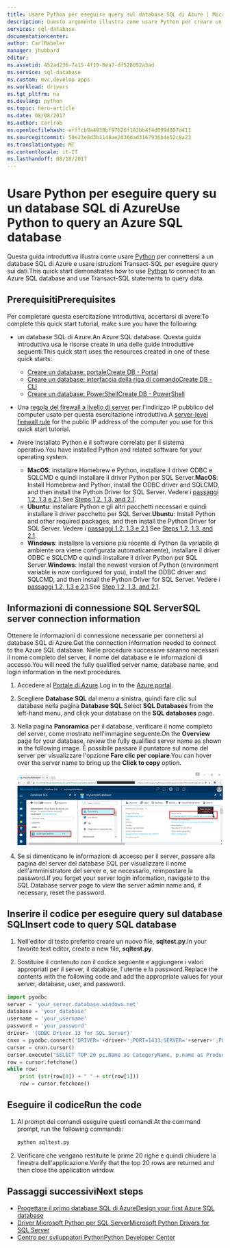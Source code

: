```yaml
---
title: Usare Python per eseguire query sul database SQL di Azure | Microsoft Docs
description: Questo argomento illustra come usare Python per creare un programma che si connette a un database SQL di Azure ed esegue query usando istruzioni Transact-SQL.
services: sql-database
documentationcenter: 
author: CarlRabeler
manager: jhubbard
editor: 
ms.assetid: 452ad236-7a15-4f19-8ea7-df528052a3ad
ms.service: sql-database
ms.custom: mvc,develop apps
ms.workload: drivers
ms.tgt_pltfrm: na
ms.devlang: python
ms.topic: hero-article
ms.date: 08/08/2017
ms.author: carlrab
ms.openlocfilehash: afffcb9a4938bf97626f182bb4f4d099d807d411
ms.sourcegitcommit: 50e23e8d3b1148ae2d36dad3167936b4e52c8a23
ms.translationtype: MT
ms.contentlocale: it-IT
ms.lasthandoff: 08/18/2017
---
```

# <a name="use-python-to-query-an-azure-sql-database"></a><span data-ttu-id="0f553-103">Usare Python per eseguire query su un database SQL di Azure</span><span class="sxs-lookup"><span data-stu-id="0f553-103">Use Python to query an Azure SQL database</span></span>

 <span data-ttu-id="0f553-104">Questa guida introduttiva illustra come usare [Python](https://python.org) per connettersi a un database SQL di Azure e usare istruzioni Transact-SQL per eseguire query sui dati.</span><span class="sxs-lookup"><span data-stu-id="0f553-104">This quick start demonstrates how to use [Python](https://python.org) to connect to an Azure SQL database and use Transact-SQL statements to query data.</span></span>

## <a name="prerequisites"></a><span data-ttu-id="0f553-105">Prerequisiti</span><span class="sxs-lookup"><span data-stu-id="0f553-105">Prerequisites</span></span>

<span data-ttu-id="0f553-106">Per completare questa esercitazione introduttiva, accertarsi di avere:</span><span class="sxs-lookup"><span data-stu-id="0f553-106">To complete this quick start tutorial, make sure you have the following:</span></span>

- <span data-ttu-id="0f553-107">un database SQL di Azure.</span><span class="sxs-lookup"><span data-stu-id="0f553-107">An Azure SQL database.</span></span> <span data-ttu-id="0f553-108">Questa guida introduttiva usa le risorse create in una delle guide introduttive seguenti:</span><span class="sxs-lookup"><span data-stu-id="0f553-108">This quick start uses the resources created in one of these quick starts:</span></span> 

   - [<span data-ttu-id="0f553-109">Creare un database: portale</span><span class="sxs-lookup"><span data-stu-id="0f553-109">Create DB - Portal</span></span>](sql-database-get-started-portal.md)
   - [<span data-ttu-id="0f553-110">Creare un database: interfaccia della riga di comando</span><span class="sxs-lookup"><span data-stu-id="0f553-110">Create DB - CLI</span></span>](sql-database-get-started-cli.md)
   - [<span data-ttu-id="0f553-111">Creare un database: PowerShell</span><span class="sxs-lookup"><span data-stu-id="0f553-111">Create DB - PowerShell</span></span>](sql-database-get-started-powershell.md)

- <span data-ttu-id="0f553-112">Una [regola del firewall a livello di server](sql-database-get-started-portal.md#create-a-server-level-firewall-rule) per l'indirizzo IP pubblico del computer usato per questa esercitazione introduttiva.</span><span class="sxs-lookup"><span data-stu-id="0f553-112">A [server-level firewall rule](sql-database-get-started-portal.md#create-a-server-level-firewall-rule) for the public IP address of the computer you use for this quick start tutorial.</span></span>

- <span data-ttu-id="0f553-113">Avere installato Python e il software correlato per il sistema operativo.</span><span class="sxs-lookup"><span data-stu-id="0f553-113">You have installed Python and related software for your operating system.</span></span>

    - <span data-ttu-id="0f553-114">**MacOS**: installare Homebrew e Python, installare il driver ODBC e SQLCMD e quindi installare il driver Python per SQL Server.</span><span class="sxs-lookup"><span data-stu-id="0f553-114">**MacOS**: Install Homebrew and Python, install the ODBC driver and SQLCMD, and then install the Python Driver for SQL Server.</span></span> <span data-ttu-id="0f553-115">Vedere i [passaggi 1.2, 1.3 e 2.1](https://www.microsoft.com/sql-server/developer-get-started/python/mac/).</span><span class="sxs-lookup"><span data-stu-id="0f553-115">See [Steps 1.2, 1.3, and 2.1](https://www.microsoft.com/sql-server/developer-get-started/python/mac/).</span></span>
    - <span data-ttu-id="0f553-116">**Ubuntu**: installare Python e gli altri pacchetti necessari e quindi installare il driver pacchetto per SQL Server.</span><span class="sxs-lookup"><span data-stu-id="0f553-116">**Ubuntu**:  Install Python and other required packages, and then install the Python Driver for SQL Server.</span></span> <span data-ttu-id="0f553-117">Vedere i [passaggi 1.2, 1.3 e 2.1](https://www.microsoft.com/sql-server/developer-get-started/python/ubuntu/).</span><span class="sxs-lookup"><span data-stu-id="0f553-117">See [Steps 1.2, 1.3, and 2.1](https://www.microsoft.com/sql-server/developer-get-started/python/ubuntu/).</span></span>
    - <span data-ttu-id="0f553-118">**Windows**: installare la versione più recente di Python (la variabile di ambiente ora viene configurata automaticamente), installare il driver ODBC e SQLCMD e quindi installare il driver Python per SQL Server.</span><span class="sxs-lookup"><span data-stu-id="0f553-118">**Windows**: Install the newest version of Python (environment variable is now configured for you), install the ODBC driver and SQLCMD, and then install the Python Driver for SQL Server.</span></span> <span data-ttu-id="0f553-119">Vedere i [passaggi 1.2, 1.3 e 2.1](https://www.microsoft.com/sql-server/developer-get-started/python/windows/).</span><span class="sxs-lookup"><span data-stu-id="0f553-119">See [Step 1.2, 1.3, and 2.1](https://www.microsoft.com/sql-server/developer-get-started/python/windows/).</span></span> 

## <a name="sql-server-connection-information"></a><span data-ttu-id="0f553-120">Informazioni di connessione SQL Server</span><span class="sxs-lookup"><span data-stu-id="0f553-120">SQL server connection information</span></span>

<span data-ttu-id="0f553-121">Ottenere le informazioni di connessione necessarie per connettersi al database SQL di Azure.</span><span class="sxs-lookup"><span data-stu-id="0f553-121">Get the connection information needed to connect to the Azure SQL database.</span></span> <span data-ttu-id="0f553-122">Nelle procedure successive saranno necessari il nome completo del server, il nome del database e le informazioni di accesso.</span><span class="sxs-lookup"><span data-stu-id="0f553-122">You will need the fully qualified server name, database name, and login information in the next procedures.</span></span>

1. <span data-ttu-id="0f553-123">Accedere al [Portale di Azure](https://portal.azure.com/).</span><span class="sxs-lookup"><span data-stu-id="0f553-123">Log in to the [Azure portal](https://portal.azure.com/).</span></span>
2. <span data-ttu-id="0f553-124">Scegliere **Database SQL** dal menu a sinistra, quindi fare clic sul database nella pagina **Database SQL**.</span><span class="sxs-lookup"><span data-stu-id="0f553-124">Select **SQL Databases** from the left-hand menu, and click your database on the **SQL databases** page.</span></span> 
3. <span data-ttu-id="0f553-125">Nella pagina **Panoramica** per il database, verificare il nome completo del server, come mostrato nell'immagine seguente.</span><span class="sxs-lookup"><span data-stu-id="0f553-125">On the **Overview** page for your database, review the fully qualified server name as shown in the following image.</span></span> <span data-ttu-id="0f553-126">È possibile passare il puntatore sul nome del server per visualizzare l'opzione **Fare clic per copiare**.</span><span class="sxs-lookup"><span data-stu-id="0f553-126">You can hover over the server name to bring up the **Click to copy** option.</span></span>  

   ![server-name](./media/sql-database-connect-query-dotnet/server-name.png) 

4. <span data-ttu-id="0f553-128">Se si dimenticano le informazioni di accesso per il server, passare alla pagina del server del database SQL per visualizzare il nome dell'amministratore del server e, se necessario, reimpostare la password.</span><span class="sxs-lookup"><span data-stu-id="0f553-128">If you forget your server login information, navigate to the SQL Database server page to view the server admin name and, if necessary, reset the password.</span></span>     
    
## <a name="insert-code-to-query-sql-database"></a><span data-ttu-id="0f553-129">Inserire il codice per eseguire query sul database SQL</span><span class="sxs-lookup"><span data-stu-id="0f553-129">Insert code to query SQL database</span></span> 

1. <span data-ttu-id="0f553-130">Nell'editor di testo preferito creare un nuovo file, **sqltest.py**.</span><span class="sxs-lookup"><span data-stu-id="0f553-130">In your favorite text editor, create a new file, **sqltest.py**.</span></span>  

2. <span data-ttu-id="0f553-131">Sostituire il contenuto con il codice seguente e aggiungere i valori appropriati per il server, il database, l'utente e la password.</span><span class="sxs-lookup"><span data-stu-id="0f553-131">Replace the contents with the following code and add the appropriate values for your server, database, user, and password.</span></span>

```Python
import pyodbc
server = 'your_server.database.windows.net'
database = 'your_database'
username = 'your_username'
password = 'your_password'
driver= '{ODBC Driver 13 for SQL Server}'
cnxn = pyodbc.connect('DRIVER='+driver+';PORT=1433;SERVER='+server+';PORT=1443;DATABASE='+database+';UID='+username+';PWD='+ password)
cursor = cnxn.cursor()
cursor.execute("SELECT TOP 20 pc.Name as CategoryName, p.name as ProductName FROM [SalesLT].[ProductCategory] pc JOIN [SalesLT].[Product] p ON pc.productcategoryid = p.productcategoryid")
row = cursor.fetchone()
while row:
    print (str(row[0]) + " " + str(row[1]))
    row = cursor.fetchone()
```

## <a name="run-the-code"></a><span data-ttu-id="0f553-132">Eseguire il codice</span><span class="sxs-lookup"><span data-stu-id="0f553-132">Run the code</span></span>

1. <span data-ttu-id="0f553-133">Al prompt dei comandi eseguire questi comandi:</span><span class="sxs-lookup"><span data-stu-id="0f553-133">At the command prompt, run the following commands:</span></span>

   ```Python
   python sqltest.py
   ```

2. <span data-ttu-id="0f553-134">Verificare che vengano restituite le prime 20 righe e quindi chiudere la finestra dell'applicazione.</span><span class="sxs-lookup"><span data-stu-id="0f553-134">Verify that the top 20 rows are returned and then close the application window.</span></span>

## <a name="next-steps"></a><span data-ttu-id="0f553-135">Passaggi successivi</span><span class="sxs-lookup"><span data-stu-id="0f553-135">Next steps</span></span>

- [<span data-ttu-id="0f553-136">Progettare il primo database SQL di Azure</span><span class="sxs-lookup"><span data-stu-id="0f553-136">Design your first Azure SQL database</span></span>](sql-database-design-first-database.md)
- [<span data-ttu-id="0f553-137">Driver Microsoft Python per SQL Server</span><span class="sxs-lookup"><span data-stu-id="0f553-137">Microsoft Python Drivers for SQL Server</span></span>](https://docs.microsoft.com/sql/connect/python/python-driver-for-sql-server/)
- [<span data-ttu-id="0f553-138">Centro per sviluppatori Python</span><span class="sxs-lookup"><span data-stu-id="0f553-138">Python Developer Center</span></span>](https://azure.microsoft.com/develop/python/?v=17.23h)

